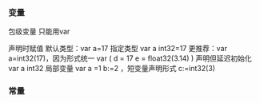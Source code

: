 ### 变量
包级变量
  只能用var

声明时赋值
默认类型：var a=17
指定类型
  var a int32=17
  更推荐：var a=int32(17)，因为形式统一
    var (
      d = 17
      e = float32(3.14)
    )
声明但延迟初始化
  var a int32
局部变量
  var a =1
  b:=2 ，短变量声明形式
  c:=int32(3)

### 常量

